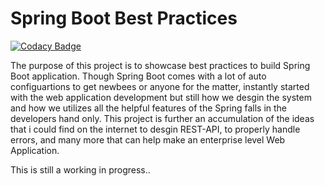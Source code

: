 # Spring Boot Best Practices
[![Codacy Badge](https://api.codacy.com/project/badge/Grade/899dbfd3921e4c7c9980adb169594b17)](https://www.codacy.com/manual/murtuza-ranapur/spring-boot-best-practices?utm_source=github.com&amp;utm_medium=referral&amp;utm_content=murtuza-ranapur/spring-boot-best-practices&amp;utm_campaign=Badge_Grade)

The purpose of this project is to showcase best practices to build Spring Boot application. Though Spring Boot comes with a lot of auto configuartions to get newbees or anyone for the matter, instantly started with the web application development but still how we desgin the system and how we utilizes all the helpful features of the Spring falls in the developers hand only. This project is further an accumulation of the ideas that i could find on the internet to desgin REST-API, to properly handle errors, and many more that can help make an enterprise level Web Application.

This is still a working in progress..
